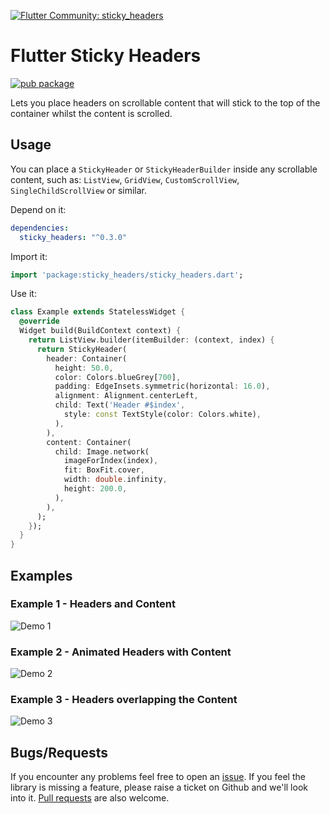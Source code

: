 
[![Flutter Community: sticky_headers](https://fluttercommunity.dev/_github/header/sticky_headers)](https://github.com/fluttercommunity/community)

# Flutter Sticky Headers

[![pub package](https://img.shields.io/pub/v/sticky_headers.svg)](https://pub.dartlang.org/packages/sticky_headers)

Lets you place headers on scrollable content that will stick to the top of the container
whilst the content is scrolled.

## Usage
You can place a `StickyHeader` or `StickyHeaderBuilder`
inside any scrollable content, such as:  `ListView`, `GridView`, `CustomScrollView`,
`SingleChildScrollView` or similar.

Depend on it:
```yaml
dependencies:
  sticky_headers: "^0.3.0"
```

Import it:
```dart
import 'package:sticky_headers/sticky_headers.dart';
```

Use it:
```dart
class Example extends StatelessWidget {
  @override
  Widget build(BuildContext context) {
    return ListView.builder(itemBuilder: (context, index) {
      return StickyHeader(
        header: Container(
          height: 50.0,
          color: Colors.blueGrey[700],
          padding: EdgeInsets.symmetric(horizontal: 16.0),
          alignment: Alignment.centerLeft,
          child: Text('Header #$index',
            style: const TextStyle(color: Colors.white),
          ),
        ),
        content: Container(
          child: Image.network(
            imageForIndex(index), 
            fit: BoxFit.cover,
            width: double.infinity, 
            height: 200.0,
          ),
        ),
      );
    });
  }
}
```


## Examples

### Example 1 - Headers and Content
![Demo 1](https://github.com/slightfoot/flutter_sticky_headers/raw/gh-pages/demo1.gif)

### Example 2 - Animated Headers with Content
![Demo 2](https://github.com/slightfoot/flutter_sticky_headers/raw/gh-pages/demo2.gif)

### Example 3 - Headers overlapping the Content
![Demo 3](https://github.com/slightfoot/flutter_sticky_headers/raw/gh-pages/demo3.gif)

## Bugs/Requests
If you encounter any problems feel free to open an [issue](https://github.com/fluttercommunity/flutter_sticky_headers/issues). If you feel the library is
missing a feature, please raise a ticket on Github and we'll look into it.
[Pull requests](https://github.com/fluttercommunity/flutter_sticky_headers/pulls) are also welcome.
